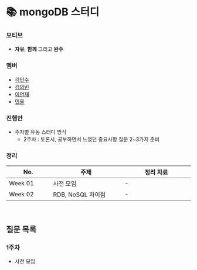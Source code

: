 # 📚 mongoDB 스터디

### 모티브
+ **자유**, **함께** 그리고 **완주**

### 멤버
+ [김민수](https://github.com/minsoozz)
+ [김의빈](https://github.com/JoeCP17)
+ [이연재](https://github.com/yyy96)
+ [민율](https://github.com/minyul)

### 진행안
+ 주차별 유동 스터디 방식
  + 2주차 : 토론시, 공부하면서 느꼈던 중요사항 질문 2~3가지 준비

### 정리

|No. <img width=150/>|주제 <img width=300/>| 정리 자료 <img width=300/>|
|---|---|---|
|Week 01|사전 모임| - |
|Week 02|RDB, NoSQL 차이점| - |

<br>

## 질문 목록
### 1주차
- 사전 모임
